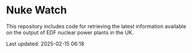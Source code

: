 # Nuke Watch

This repository includes code for retrieving the latest information available on the output of EDF nuclear power plants in the UK.

Last updated: 2025-02-15 06:18